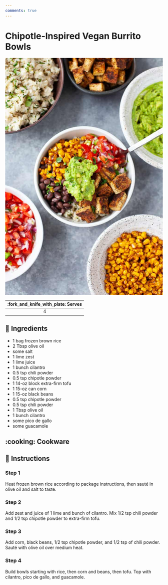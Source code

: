 ```yaml
---
comments: true
---
```

# Chipotle-Inspired Vegan Burrito Bowls

![Chipotle-Inspired Vegan Burrito Bowls](../assets/images/chipotle-inspired-vegan-burrito-bowls.jpg)

| :fork_and_knife_with_plate: Serves |
|:----------------------------------:|
| 4 |

## :salt: Ingredients

- 1 bag frozen brown rice
- 2 Tbsp olive oil
- some salt
- 1 lime zest
- 1 lime juice
- 1 bunch cilantro
- 0.5 tsp chili powder
- 0.5 tsp chipotle powder
- 1 14-oz block extra-firm tofu
- 1 15-oz can corn
- 1 15-oz black beans
- 0.5 tsp chipotle powder
- 0.5 tsp chili powder
- 1 Tbsp olive oil
- 1 bunch cilantro
- some pico de gallo
- some guacamole

## :cooking: Cookware

## :pencil: Instructions

### Step 1

Heat frozen brown rice according to package instructions, then sauté in olive oil and salt to taste.

### Step 2

Add zest and juice of 1 lime and bunch of cilantro. Mix 1/2 tsp chili powder and 1/2 tsp chipotle powder to extra-firm
tofu.

### Step 3

Add corn, black beans, 1/2 tsp chipotle powder, and 1/2 tsp of chili powder. Sauté with olive oil over medium heat.

### Step 4

Build bowls starting with rice, then corn and beans, then tofu. Top with cilantro, pico de gallo, and guacamole.
